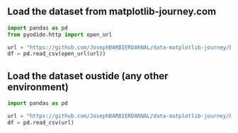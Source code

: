 ## Load the dataset from matplotlib-journey.com

```python
import pandas as pd
from pyodide.http import open_url

url = "https://github.com/JosephBARBIERDARNAL/data-matplotlib-journey/blob/main/newyork-airbnb/newyork-airbnb.csv?raw=true"
df = pd.read_csv(open_url(url))
```

## Load the dataset oustide (any other environment)

```python
import pandas as pd

url = "https://github.com/JosephBARBIERDARNAL/data-matplotlib-journey/blob/main/newyork-airbnb/newyork-airbnb.csv?raw=true"
df = pd.read_csv(url)
```
